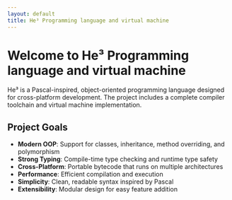 ```yaml
---
layout: default
title: He³ Programming language and virtual machine 
---
```


# Welcome to He³ Programming language and virtual machine

He³ is a Pascal-inspired, object-oriented programming language designed for cross-platform development. The project includes a complete compiler toolchain and virtual machine implementation.

## Project Goals
- **Modern OOP**: Support for classes, inheritance, method overriding, and polymorphism
- **Strong Typing**: Compile-time type checking and runtime type safety
- **Cross-Platform**: Portable bytecode that runs on multiple architectures
- **Performance**: Efficient compilation and execution
- **Simplicity**: Clean, readable syntax inspired by Pascal
- **Extensibility**: Modular design for easy feature addition
